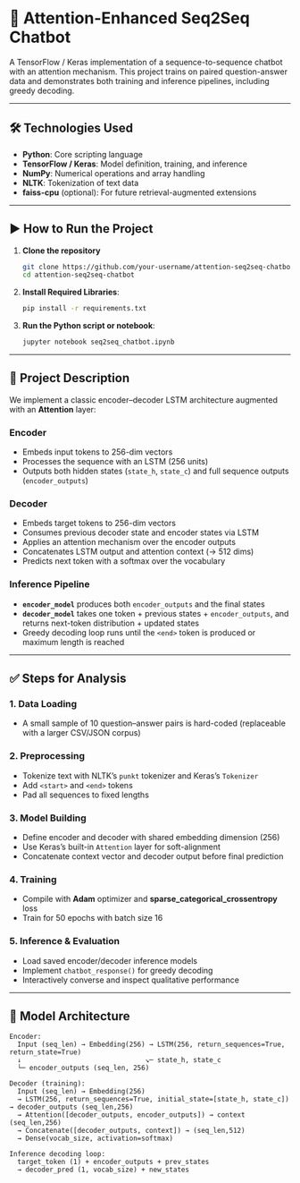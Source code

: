 # 🤖 Attention-Enhanced Seq2Seq Chatbot

A TensorFlow / Keras implementation of a sequence-to-sequence chatbot with an attention mechanism. This project trains on paired question-answer data and demonstrates both training and inference pipelines, including greedy decoding.

---

## 🛠 Technologies Used

- **Python**: Core scripting language  
- **TensorFlow / Keras**: Model definition, training, and inference  
- **NumPy**: Numerical operations and array handling  
- **NLTK**: Tokenization of text data  
- **faiss-cpu** (optional): For future retrieval-augmented extensions  

---

## ▶️ How to Run the Project

1. **Clone the repository**  
   ```bash
   git clone https://github.com/your-username/attention-seq2seq-chatbot.git
   cd attention-seq2seq-chatbot
2. **Install Required Libraries**:   
   ```bash
   pip install -r requirements.txt

3. **Run the Python script or notebook**:  
   ```bash
   jupyter notebook seq2seq_chatbot.ipynb

---
## 📂 Project Description

We implement a classic encoder–decoder LSTM architecture augmented with an **Attention** layer:

### Encoder
- Embeds input tokens to 256-dim vectors  
- Processes the sequence with an LSTM (256 units)  
- Outputs both hidden states (`state_h`, `state_c`) and full sequence outputs (`encoder_outputs`)

### Decoder
- Embeds target tokens to 256-dim vectors  
- Consumes previous decoder state and encoder states via LSTM  
- Applies an attention mechanism over the encoder outputs  
- Concatenates LSTM output and attention context (→ 512 dims)  
- Predicts next token with a softmax over the vocabulary  

### Inference Pipeline
- **`encoder_model`** produces both `encoder_outputs` and the final states  
- **`decoder_model`** takes one token + previous states + `encoder_outputs`, and returns next-token distribution + updated states  
- Greedy decoding loop runs until the `<end>` token is produced or maximum length is reached  

---

## ✅ Steps for Analysis

### 1. Data Loading
- A small sample of 10 question–answer pairs is hard-coded (replaceable with a larger CSV/JSON corpus)

### 2. Preprocessing
- Tokenize text with NLTK’s `punkt` tokenizer and Keras’s `Tokenizer`  
- Add `<start>` and `<end>` tokens  
- Pad all sequences to fixed lengths

### 3. Model Building
- Define encoder and decoder with shared embedding dimension (256)  
- Use Keras’s built-in `Attention` layer for soft-alignment  
- Concatenate context vector and decoder output before final prediction

### 4. Training
- Compile with **Adam** optimizer and **sparse_categorical_crossentropy** loss  
- Train for 50 epochs with batch size 16

### 5. Inference & Evaluation
- Load saved encoder/decoder inference models  
- Implement `chatbot_response()` for greedy decoding  
- Interactively converse and inspect qualitative performance

---

## 🧠 Model Architecture

```text
Encoder:
  Input (seq_len) → Embedding(256) → LSTM(256, return_sequences=True, return_state=True)
  ↓                               ↘︎─ state_h, state_c
  └─ encoder_outputs (seq_len, 256)

Decoder (training):
  Input (seq_len) → Embedding(256)
  → LSTM(256, return_sequences=True, initial_state=[state_h, state_c]) → decoder_outputs (seq_len,256)
  → Attention([decoder_outputs, encoder_outputs]) → context (seq_len,256)
  → Concatenate([decoder_outputs, context]) → (seq_len,512)
  → Dense(vocab_size, activation=softmax)

Inference decoding loop:
  target_token (1) + encoder_outputs + prev_states
  → decoder_pred (1, vocab_size) + new_states

